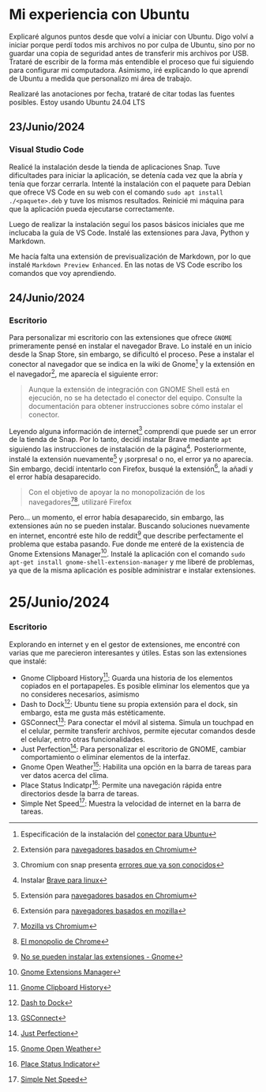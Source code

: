# Mi experiencia con Ubuntu  

Explicaré algunos puntos desde que volví a iniciar con Ubuntu. Digo volví a iniciar porque perdí todos mis archivos no por culpa de Ubuntu, sino por no guardar una copia de seguridad antes de transferir mis archivos por USB.<br>
Trataré de escribir de la forma más entendible el proceso que fui siguiendo para configurar mi computadora. Asimismo, iré explicando lo que aprendí de Ubuntu a medida que personalizo mi área de trabajo. 

Realizaré las anotaciones por fecha, trataré de citar todas las fuentes posibles. Estoy usando Ubuntu 24.04 LTS

## 23/Junio/2024

### Visual Studio Code

Realicé la instalación desde la tienda de aplicaciones Snap. Tuve dificultades para iniciar la aplicación, se detenía cada vez que la abría y tenía que forzar cerrarla. Intenté la instalación con el paquete para Debian que ofrece VS Code en su web con el comando `sudo apt install ./<paquete>.deb` y tuve los mismos resultados. Reinicié mi máquina para que la aplicación pueda ejecutarse correctamente.

Luego de realizar la instalación seguí los pasos básicos iniciales que me inclucaba la guía de VS Code. Instalé las extensiones para Java, Python y Markdown.

Me hacía falta una extensión de previsualización de Markdown, por lo que instalé `Markdown Preview Enhanced`. En las notas de VS Code escribo los comandos que voy aprendiendo.


## 24/Junio/2024

### Escritorio

Para personalizar mi escritorio con las extensiones que ofrece `GNOME` primeramente pensé en instalar el navegador Brave. Lo instalé en un inicio desde la Snap Store, sin embargo, se dificultó el proceso. Pese a instalar el conector al navegador que se indica en la wiki de Gnome[^1] y la extensión en el navegador[^2], me aparecía el siguiente error:

> Aunque la extensión de integración con GNOME Shell está en ejecución, no se ha detectado el conector del equipo. Consulte la documentación para obtener instrucciones sobre cómo instalar el conector.

Leyendo alguna información de internet[^3] comprendí que puede ser un error de la tienda de Snap. Por lo tanto, decidí instalar Brave mediante `apt` siguiendo las instrucciones de instalación de la página[^4]. Posteriormente, instalé la extensión nuevamente[^2] y ¡sorpresa! o no, el error ya no aparecía. Sin embargo, decidí intentarlo con Firefox, busqué la extensión[^5], la añadí y el error había desaparecido. 

> Con el objetivo de apoyar la no monopolización de los navegadores[^6][^7], utilizaré Firefox

Pero... un momento, el error había desaparecido, sin embargo, las extensiones aún no se pueden instalar. Buscando soluciones nuevamente en internet, encontré este hilo de reddit[^8] que describe perfectamente el problema que estaba pasando. Fue donde me enteré de la existencia de Gnome Extensions Manager[^9]. Instalé la aplicación con el comando `sudo apt-get install gnome-shell-extension-manager` y me liberé de problemas, ya que de la misma aplicación es posible administrar e instalar extensiones.

# 25/Junio/2024

### Escritorio

Explorando en internet y en el gestor de extensiones, me encontré con varias que me parecieron interesantes y útiles. Estas son las extensiones que instalé:
- Gnome Clipboard History[^10]: Guarda una historia de los elementos copiados en el portapapeles. Es posible eliminar los elementos que ya no consideres necesarios, asimismo 
- Dash to Dock[^11]: Ubuntu tiene su propia extensión para el dock, sin embargo, esta me gusta más estéticamente.
- GSConnect[^12]: Para conectar el móvil al sistema. Simula un touchpad en el celular, permite transferir archivos, permite ejecutar comandos desde el celular, entro otras funcionalidades.
- Just Perfection[^13]: Para personalizar el escritorio de GNOME, cambiar comportamiento o eliminar elementos de la interfaz.
- Gnome Open Weather[^14]: Habilita una opción en la barra de tareas para ver datos acerca del clima.
- Place Status Indicatpr[^15]: Permite una navegación rápida entre directorios desde la barra de tareas. 
- Simple Net Speed[^16]: Muestra la velocidad de internet en la barra de tareas.


[^1]: Especificación de la instalación del [conector para Ubuntu](https://gnome.pages.gitlab.gnome.org/gnome-browser-integration/pages/installation-guide.html#ubuntu_linux)
[^2]: Extensión para [navegadores basados en Chromium](https://chromewebstore.google.com/detail/integraci%C3%B3n-con-gnome-she/gphhapmejobijbbhgpjhcjognlahblep?hl=es)
[^3]: Chromium con snap presenta [errores que ya son conocidos](https://www.enmimaquinafunciona.com/pregunta/163717/aunque-la-extension-de-integracion-de-gnome-shell-se-esta-ejecutando-no-se-detecta-el-conector-nativo-del-host)
[^4]: Instalar [Brave para linux](https://brave.com/linux/)
[^5]: Extensión para [navegadores basados en mozilla](https://addons.mozilla.org/es/firefox/addon/gnome-shell-integration/?utm_source=|addons.mozilla.org&utm_medium=referral&utm_content=search)
[^6]: [Mozilla vs Chromium](https://www.threads.net/@midu.dev/post/CubeQI5gajh?hl=es)
[^7]: [El monopolio de Chrome](https://www.google.com/url?sa=t&source=web&rct=j&opi=89978449&url=https://www.lavanguardia.com/tecnologia/20190529/462555222714/google-chrome-monopolio.html&ved=2ahUKEwj_h8Tbt_WGAxVvBLkGHa5kCn4QFnoECB4QAQ&usg=AOvVaw15I32fwnC36MflPqEV0WX3)
[^8]: [No se pueden instalar las extensiones - Gnome](https://www.reddit.com/r/gnome/comments/1clnms1/cant_install_extensions/)
[^9]: [Gnome Extensions Manager](https://mattjakeman.com/apps/extension-manager)
[^10]: [Gnome Clipboard History](https://github.com/SUPERCILEX/gnome-clipboard-history)
[^11]: [Dash to Dock](https://micheleg.github.io/dash-to-dock/)
[^12]: [GSConnect](https://github.com/GSConnect/gnome-shell-extension-gsconnect/wiki)
[^13]: [Just Perfection](https://gitlab.gnome.org/jrahmatzadeh/just-perfection)
[^14]: [Gnome Open Weather](https://github.com/penguin-teal/gnome-openweather)
[^15]: [Place Status Indicator](https://extensions.gnome.org/extension/8/places-status-indicator/)
[^16]: [Simple Net Speed](https://github.com/biji/simplenetspeed)
